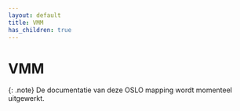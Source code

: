 ```yaml
---
layout: default
title: VMM
has_children: true
---
```


# VMM

{: .note}
De documentatie van deze OSLO mapping wordt momenteel uitgewerkt.